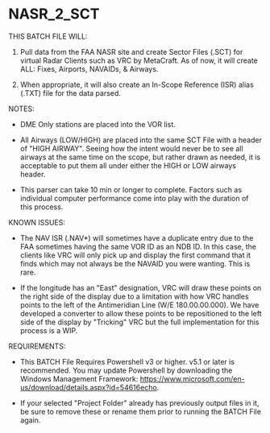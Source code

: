 # NASR_2_SCT
THIS BATCH FILE WILL:

1) Pull data from the FAA NASR site and create Sector
   Files (.SCT) for virtual Radar Clients such as
   VRC by MetaCraft. As of now, it will create ALL: Fixes, Airports, NAVAIDs, & Airways.

2) When appropriate, it will also create an In-Scope
   Reference (ISR) alias (.TXT) file for the data parsed.


NOTES:

 - DME Only stations are placed into the VOR list.

 - All Airways (LOW/HIGH) are placed into the same
   SCT File with a header of "HIGH AIRWAY".
   Seeing how the intent would never be to
   see all airways at the same time on the scope, but
   rather drawn as needed, it is acceptable to put
   them all under either the HIGH or LOW airways header.

 - This parser can take 10 min or longer to complete.
   Factors such as individual computer performance
   come into play with the duration of this process.


KNOWN ISSUES:

 - The NAV ISR (.NAV*) will sometimes have a duplicate entry
   due to the FAA sometimes having the same VOR ID as an NDB ID.
   In this case, the clients like VRC will only pick up and
   display the first command that it finds which may not always be
   the NAVAID you were wanting. This is rare.
   
 - If the longitude has an "East" designation, VRC will draw these
   points on the right side of the display due to a limitation with
   how VRC handles points to the left of the Antimeridian Line (W/E 180.00.00.000).
   We have developed a converter to allow these points to be
   repositioned to the left side of the display by "Tricking" VRC
   but the full implementation for this process is a WIP.


REQUIREMENTS:

 - This BATCH File Requires Powershell v3 or higher. v5.1 or later is recommended.
   You may update Powershell by downloading the Windows Management Framework:
   https://www.microsoft.com/en-us/download/details.aspx?id=54616echo.

 - If your selected "Project Folder" already has previously
   output files in it, be sure to remove these or rename
   them prior to running the BATCH File again.
